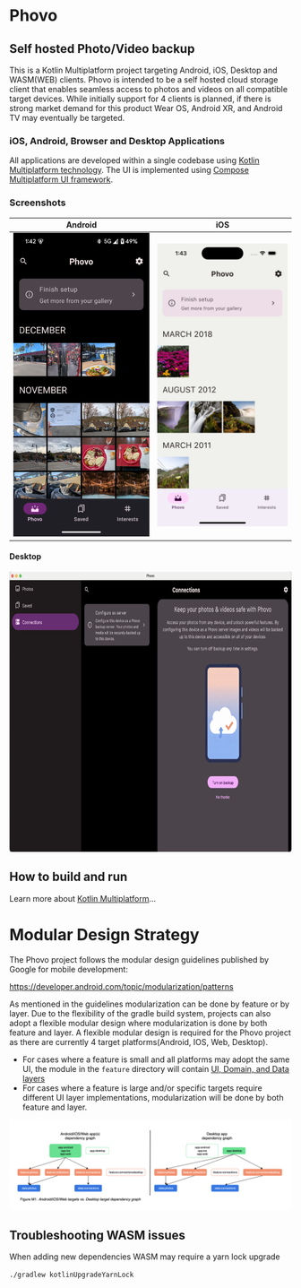 # Phovo
## Self hosted Photo/Video backup
This is a Kotlin Multiplatform project targeting Android, iOS, Desktop and WASM(WEB) clients. Phovo is intended to be a self hosted cloud storage client that enables seamless access to photos and videos on all compatible target devices. While initially support for 4 clients is planned, if there is strong market demand for this product Wear OS, Android XR, and Android TV may eventually be targeted.

### iOS, Android, Browser and Desktop Applications
All applications are developed within a single codebase using [Kotlin Multiplatform technology](https://kotlinlang.org/docs/multiplatform.html). The UI is implemented using [Compose Multiplatform UI framework](https://www.jetbrains.com/lp/compose-multiplatform/).

### Screenshots
| Android | iOS |
| --- | --- |
| <img src="https://github.com/Anthony17serrato/Phovo/blob/main/docs/images/Screenshot_20241202_134207.png"/> | <img src="https://github.com/Anthony17serrato/Phovo/blob/main/docs/images/Simulator%20Screenshot%20-%20iPhone%2016%20-%202024-12-02%20at%2013.43.23.png" /> |

#### Desktop
<img src="https://github.com/Anthony17serrato/Phovo/blob/main/docs/images/desktop_screenshot.png" width="800" height="500" />

## How to build and run

Learn more about [Kotlin Multiplatform](https://www.jetbrains.com/help/kotlin-multiplatform-dev/get-started.html)…

# Modular Design Strategy
The Phovo project follows the modular design guidelines published by Google for mobile development:

https://developer.android.com/topic/modularization/patterns

As mentioned in the guidelines modularization can be done by feature or by layer. Due to the flexibility of the gradle build system, projects can also adopt a flexible modular design where modularization is done by both feature and layer. A flexible modular design is required for the Phovo project as there are currently 4 target platforms(Android, IOS, Web, Desktop). 
- For cases where a feature is small and all platforms may adopt the same UI, the module in the `feature` directory will contain [UI, Domain, and Data layers](https://developer.android.com/topic/architecture)
- For cases where a feature is large and/or specific targets require different UI layer implementations, modularization will be done by both feature and layer.

<img src="https://github.com/Anthony17serrato/Phovo/blob/main/docs/images/PhovoModularization.png" />

## Troubleshooting WASM issues
When adding new dependencies WASM may require a yarn lock upgrade

`./gradlew kotlinUpgradeYarnLock`
